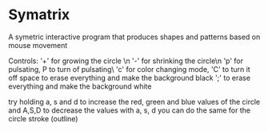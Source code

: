 # Symatrix
A symetric interactive program that produces shapes and patterns based on mouse movement 

Controls: 
'+' for growing the circle \n
'-' for shrinking the circle\n
'p' for pulsating, P to turn of pulsating\\
'c' for color changing mode, 'C' to turn it off
space to erase everything and make the background black
';' to erase everything and make the background white 

try holding a, s and d to increase the red, green and blue values of the circle and A,S,D to decrease the values
with a, s, d you can do the same for the circle stroke (outline)  
